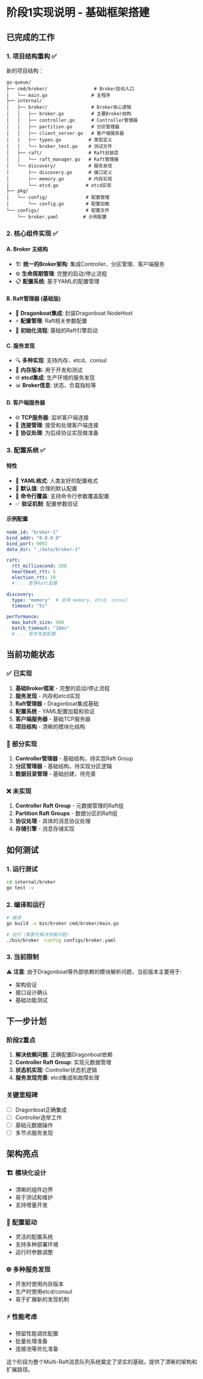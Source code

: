 # 阶段1实现说明 - 基础框架搭建

## 已完成的工作

### 1. 项目结构重构 ✅

新的项目结构：
```
go-queue/
├── cmd/broker/                 # Broker启动入口
│   └── main.go                # 主程序
├── internal/
│   ├── broker/                # Broker核心逻辑
│   │   ├── broker.go          # 主要Broker结构
│   │   ├── controller.go      # Controller管理器
│   │   ├── partition.go       # 分区管理器  
│   │   ├── client_server.go   # 客户端服务器
│   │   ├── types.go          # 类型定义
│   │   └── broker_test.go    # 测试文件
│   ├── raft/                 # Raft封装层
│   │   └── raft_manager.go   # Raft管理器
│   └── discovery/            # 服务发现
│       ├── discovery.go      # 接口定义
│       ├── memory.go         # 内存实现
│       └── etcd.go          # etcd实现
├── pkg/
│   └── config/              # 配置管理
│       └── config.go        # 配置加载
└── configs/                 # 配置文件
    └── broker.yaml         # 示例配置
```

### 2. 核心组件实现 ✅

#### A. Broker 主结构
- 🏗️ **统一的Broker架构**: 集成Controller、分区管理、客户端服务
- ⚙️ **生命周期管理**: 完整的启动/停止流程
- 📋 **配置系统**: 基于YAML的配置管理

#### B. Raft管理器 (基础版)
- 🔧 **Dragonboat集成**: 封装Dragonboat NodeHost
- ⚡ **配置管理**: Raft相关参数配置
- 🚀 **初始化流程**: 基础的Raft引擎启动

#### C. 服务发现
- 🔍 **多种实现**: 支持内存、etcd、consul
- 💾 **内存版本**: 用于开发和测试
- 🌐 **etcd集成**: 生产环境的服务发现
- 📊 **Broker信息**: 状态、负载指标等

#### D. 客户端服务器
- 🌐 **TCP服务器**: 监听客户端连接
- 🔄 **连接管理**: 接受和处理客户端连接
- 📡 **协议处理**: 为后续协议实现做准备

### 3. 配置系统 ✅

#### 特性
- 📄 **YAML格式**: 人类友好的配置格式
- 🔧 **默认值**: 合理的默认配置
- 🎯 **命令行覆盖**: 支持命令行参数覆盖配置
- ✅ **验证机制**: 配置参数验证

#### 示例配置
```yaml
node_id: "broker-1"
bind_addr: "0.0.0.0"
bind_port: 9092
data_dir: "./data/broker-1"

raft:
  rtt_millisecond: 200
  heartbeat_rtt: 5
  election_rtt: 10
  # ... 更多Raft配置

discovery:
  type: "memory"  # 支持 memory, etcd, consul
  timeout: "5s"

performance:
  max_batch_size: 500
  batch_timeout: "10ms"
  # ... 更多性能配置
```

## 当前功能状态

### ✅ 已实现
1. **基础Broker框架** - 完整的启动/停止流程
2. **服务发现** - 内存和etcd实现
3. **Raft管理器** - Dragonboat集成基础
4. **配置系统** - YAML配置加载和验证
5. **客户端服务器** - 基础TCP服务器
6. **项目结构** - 清晰的模块化结构

### 🚧 部分实现
1. **Controller管理器** - 基础结构，待实现Raft Group
2. **分区管理器** - 基础结构，待实现分区逻辑
3. **数据目录管理** - 基础创建，待完善

### ❌ 未实现
1. **Controller Raft Group** - 元数据管理的Raft组
2. **Partition Raft Groups** - 数据分区的Raft组
3. **协议处理** - 具体的消息协议处理
4. **存储引擎** - 消息存储实现

## 如何测试

### 1. 运行测试
```bash
cd internal/broker
go test -v
```

### 2. 编译和运行
```bash
# 编译
go build -o bin/broker cmd/broker/main.go

# 运行（需要先解决依赖问题）
./bin/broker -config configs/broker.yaml
```

### 3. 当前限制
⚠️ **注意**: 由于Dragonboat等外部依赖的模块解析问题，当前版本主要用于:
- 架构验证
- 接口设计确认
- 基础功能测试

## 下一步计划

### 阶段2重点
1. **解决依赖问题**: 正确配置Dragonboat依赖
2. **Controller Raft Group**: 实现元数据管理
3. **状态机实现**: Controller状态机逻辑
4. **服务发现完善**: etcd集成和故障处理

### 关键里程碑
- [ ] Dragonboat正确集成
- [ ] Controller选举工作
- [ ] 基础元数据操作
- [ ] 多节点服务发现

## 架构亮点

### 🏗️ **模块化设计**
- 清晰的组件边界
- 易于测试和维护
- 支持增量开发

### 🔧 **配置驱动**
- 灵活的配置系统
- 支持多种部署环境
- 运行时参数调整

### 🌐 **多种服务发现**
- 开发时使用内存版本
- 生产时使用etcd/consul
- 易于扩展新的发现机制

### ⚡ **性能考虑**
- 预留性能调优配置
- 批量处理准备
- 连接池等优化准备

这个阶段为整个Multi-Raft消息队列系统奠定了坚实的基础，提供了清晰的架构和扩展路径。 